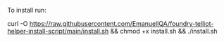 To install run:

curl -O https://raw.githubusercontent.com/EmanuellQA/foundry-telliot-helper-install-script/main/install.sh && chmod +x install.sh && ./install.sh
